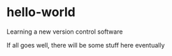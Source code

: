 # hello-world
Learning a new version control software

If all goes well, there will be some stuff here eventually

